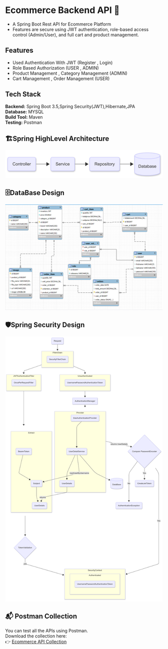 
# Ecommerce Backend API 🛒

- A Spring Boot Rest API for Ecommerce Platform
- Features are secure using JWT authentication, role-based access control (Admin/User), and full cart and product management.


## Features

- Used Authentication With JWT (Register , Login)
- Role Based Authorization (USER , ADMIN)
- Product Management , Category Management (ADMIN)
- Cart Management , Order Management (USER)


## Tech Stack

**Backend:** Spring Boot 3.5,Spring Security(JWT),Hibernate,JPA              
**Database:** MYSQL   
**Build Tool:** Maven  
**Testing:** Postman



## 🏗️Spring HighLevel Architecture

![App Screenshot](./Images/HignLevel.png)

## 🗄️DataBase Design

![App Screenshot](./Images/Database.png)

## 🛡️Spring Security Design

![App Screenshot](./Images/SpringSecurity.png)

## 📬 Postman Collection

You can test all the APIs using Postman.  
Download the collection here:  
👉 [Ecommerce API Collection](./ApiDocs/ECommerce.postman_collection.json)
